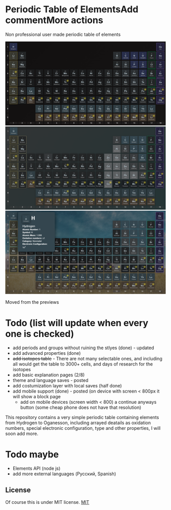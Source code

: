 # Periodic Table of ElementsAdd commentMore actions

Non professional user made periodic table of elements

![screenshot](./src/screen4.png)
![screenshot](./src/screen5.png)
![screenshot](./src/screen6.png)

Moved from the previews
# Todo (list will update when every one is checked)
- add periods and groups without ruining the stlyes (done) - updated
- add advanced properties (done)
- ~~add isotopes table~~ - There are not many selectable ones, and including all would get the table to 3000+ cells, and days of research for the isotopes
- add basic explanation pages (2/8)
- theme and language saves - posted
- add costumization layer with local saves (half done)
- add mobile support (done) - posted (on device with screen < 800px it will show a block page
  - add on mobile devices (screen width < 800) a continue anyways button (some cheap phone does not have that resolution)

This repository contains a very simple periodic table containing elements from Hydrogen to Oganesson, including arrayed deatails as oxidation numbers, special electronic configuration, type and other properties, I will soon add more.

# Todo maybe
- Elements API (node js)
- add more external languages (Русский, Spanish) 

## License
Of course this is under MIT license.
[MIT](LICENSE)

